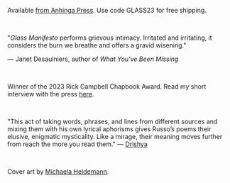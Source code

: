 A﻿vailable [from Anhinga Press](https://www.anhingapress.org/poetry/glass-manifesto-by-will-russo?category=Chapbooks). Use code GLASS23 for free shipping.

<br/>

"*Glass Manifesto* performs grievous intimacy. Irritated and irritating, it considers the burn we breathe and offers a gravid wisening."

— Janet Desaulniers, author of *What You've Been Missing*

<br/>

W﻿inner of the 2023 Rick Campbell Chapbook Award. Read my short interview with the press [here](https://www.instagram.com/p/CxYZ3QsLH2h/?img_index=1).

<br/>

"This act of taking words, phrases, and lines from different sources and mixing them with his own lyrical aphorisms gives Russo’s poems their elusive, enigmatic mysticality. Like a mirage, their meaning moves further from reach the more you read them." — [Drishya](https://phillychapbookreview.org/resistance-and-resignation-in-will-russos-glass-manifesto/)

<br/>

C﻿over art by [Michaela Heidemann](https://www.instagram.com/feverfew_art/).
